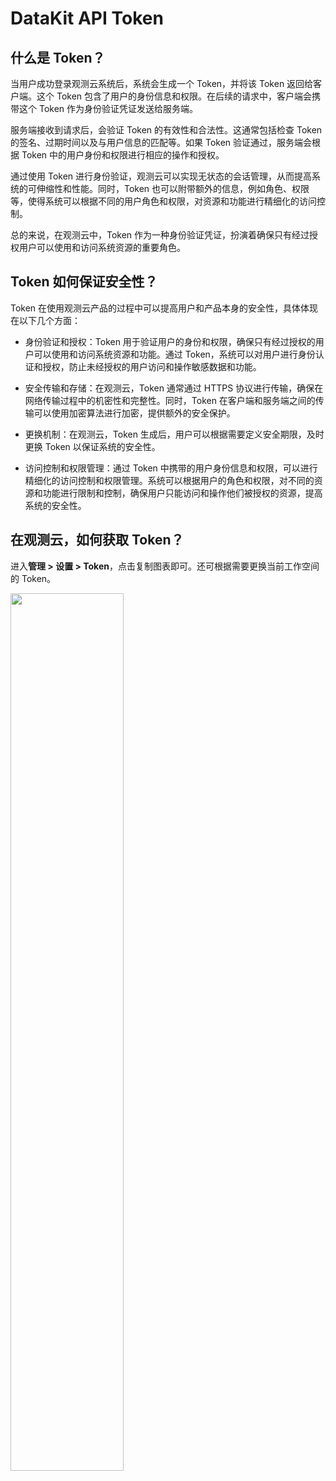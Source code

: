 # DataKit API Token

## 什么是 Token？


当用户成功登录观测云系统后，系统会生成一个 Token，并将该 Token 返回给客户端。这个 Token 包含了用户的身份信息和权限。在后续的请求中，客户端会携带这个 Token 作为身份验证凭证发送给服务端。

服务端接收到请求后，会验证 Token 的有效性和合法性。这通常包括检查 Token 的签名、过期时间以及与用户信息的匹配等。如果 Token 验证通过，服务端会根据 Token 中的用户身份和权限进行相应的操作和授权。

通过使用 Token 进行身份验证，观测云可以实现无状态的会话管理，从而提高系统的可伸缩性和性能。同时，Token 也可以附带额外的信息，例如角色、权限等，使得系统可以根据不同的用户角色和权限，对资源和功能进行精细化的访问控制。

总的来说，在观测云中，Token 作为一种身份验证凭证，扮演着确保只有经过授权用户可以使用和访问系统资源的重要角色。

## Token 如何保证安全性？

Token 在使用观测云产品的过程中可以提高用户和产品本身的安全性，具体体现在以下几个方面：

- 身份验证和授权：Token 用于验证用户的身份和权限，确保只有经过授权的用户可以使用和访问系统资源和功能。通过 Token，系统可以对用户进行身份认证和授权，防止未经授权的用户访问和操作敏感数据和功能。

- 安全传输和存储：在观测云，Token 通常通过 HTTPS 协议进行传输，确保在网络传输过程中的机密性和完整性。同时，Token 在客户端和服务端之间的传输可以使用加密算法进行加密，提供额外的安全保护。

- 更换机制：在观测云，Token 生成后，用户可以根据需要定义安全期限，及时更换 Token 以保证系统的安全性。

- 访问控制和权限管理：通过 Token 中携带的用户身份信息和权限，可以进行精细化的访问控制和权限管理。系统可以根据用户的角色和权限，对不同的资源和功能进行限制和控制，确保用户只能访问和操作他们被授权的资源，提高系统的安全性。

## 在观测云，如何获取 Token？

进入**管理 > 设置 > Token**，点击复制图表即可。还可根据需要更换当前工作空间的 Token。

<img src="../img/token.png" width="60%" >
